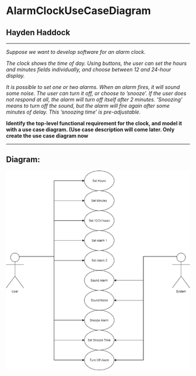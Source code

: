 # AlarmClockUseCaseDiagram
## Hayden Haddock

---
*Suppose we want to develop software for an alarm clock.*

*The clock shows the time of day. Using buttons, the user can set the hours and minutes fields individually, and choose between 12 and 24-hour display.*

*It is possible to set one or two alarms. When an alarm fires, it will sound some noise. The user can turn it off, or choose to ’snooze’. If the user does not respond at all, the alarm will turn off itself after 2 minutes. ’Snoozing’ means to turn off the sound, but the alarm will fire again after some minutes of delay. This ’snoozing time’ is pre-adjustable.*

**Identify the top-level functional requirement for the clock, and model it with a use case diagram.  (Use case description will come later.  Only create the use case diagram now**

---

## Diagram:

![Diagram](https://github.com/hhaddock/AlarmClockUseCaseDiagram/blob/master/diagram.png "Logo Title Text 1")


